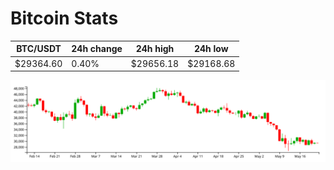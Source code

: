 # Bitcoin Stats

BTC/USDT|24h change|24h high|24h low|
|---|---|---|---|
|$29364.60|0.40%|$29656.18|$29168.68|

<img src="./chart.svg">
